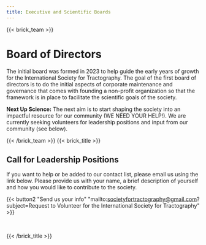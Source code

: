 ```yaml
---
title: Executive and Scientific Boards
---
```

{{< brick_team >}}

# Board of Directors

The initial board was formed in 2023 to help guide the early years of growth for the International Society for Tractography. The goal of the first board of directors is to do the initial aspects of corporate maintenance and governance that comes with founding a non-profit organization so that the framework is in place to facilitate the scientific goals of the society.

<b>Next Up Science:</b> The next aim is to start shaping the society into an impactful resource for our community (WE NEED YOUR HELP!). We are currently seeking volunteers for leadership positions and input from our community (see below).

{{< /brick_team >}}
{{< brick_title >}}

## Call for Leadership Positions

If you want to help or be added to our contact list, please email us using the link below. Please provide us with your name, a brief description of yourself and how you would like to contribute to the society.

{{< button2 "Send us your info" "mailto:societyfortractography@gmail.com?subject=Request to Volunteer for the International Society for Tractography" >}}

&nbsp;

{{< /brick_title >}}